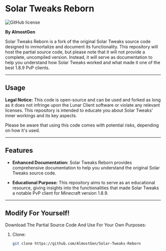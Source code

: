 # Solar Tweaks Reborn

![GitHub license](https://img.shields.io/badge/License-MIT-blue.svg)

**By AlmostGen**

Solar Tweaks Reborn is a fork of the original Solar Tweaks source code designed to immortalize and document its functionality. This repository will host the partial source code, but please note that it will not provide a complete, uncompiled version. Instead, it will serve as documentation to help you understand how Solar Tweaks worked and what made it one of the best 1.8.9 PvP clients.

---

## Usage

**Legal Notice:** This code is open-source and can be used and forked as long as it does not infringe upon the Lunar Client software or violate any relevant licenses. This repository is intended to educate you about Solar Tweaks' inner workings and its key aspects.

Please be aware that using this code comes with potential risks, depending on how it's used.

---

## Features

- **Enhanced Documentation:** Solar Tweaks Reborn provides comprehensive documentation to help you understand the original Solar Tweaks source code.

- **Educational Purpose:** This repository aims to serve as an educational resource, giving insights into the functionalities that made Solar Tweaks a notable PvP client for Minecraft version 1.8.9.

---

## Modify For Yourself!

Download The Partial Source Code And Use For Your Own Purposes:

1. Clone:
   ```Bash
   git clone https://github.com/AlmostGen/Solar-Tweaks-Reborn
